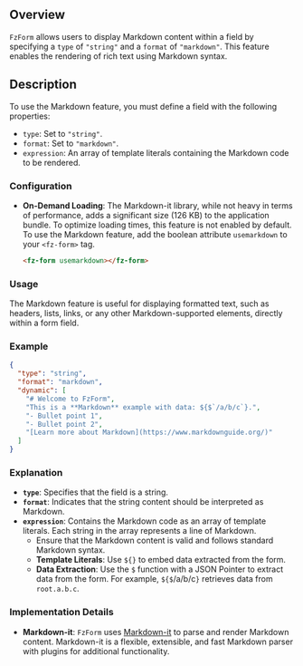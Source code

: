 
## Overview

`FzForm` allows users to display Markdown content within a field by specifying a `type` of `"string"` and a `format` of `"markdown"`. This feature enables the rendering of rich text using Markdown syntax.

## Description

To use the Markdown feature, you must define a field with the following properties:

- `type`: Set to `"string"`.
- `format`: Set to `"markdown"`.
- `expression`: An array of template literals containing the Markdown code to be rendered.

### Configuration

- **On-Demand Loading**: The Markdown-it library, while not heavy in terms of performance, adds a significant size (126 KB) to the application bundle. To optimize loading times, this feature is not enabled by default. To use the Markdown feature, add the boolean attribute `usemarkdown` to your `<fz-form>` tag.

  ```html
  <fz-form usemarkdown></fz-form>
  ```

### Usage

The Markdown feature is useful for displaying formatted text, such as headers, lists, links, or any other Markdown-supported elements, directly within a form field.

### Example

```json
{
  "type": "string",
  "format": "markdown",
  "dynamic": [
    "# Welcome to FzForm",
    "This is a **Markdown** example with data: ${$`/a/b/c`}.",
    "- Bullet point 1",
    "- Bullet point 2",
    "[Learn more about Markdown](https://www.markdownguide.org/)"
  ]
}
```

### Explanation

- **`type`**: Specifies that the field is a string.
- **`format`**: Indicates that the string content should be interpreted as Markdown.
- **`expression`**: Contains the Markdown code as an array of template literals. Each string in the array represents a line of Markdown.
  - Ensure that the Markdown content is valid and follows standard Markdown syntax.
  - **Template Literals**: Use `${}` to embed data extracted from the form.
  - **Data Extraction**: Use the `$` function with a JSON Pointer to extract data from the form. For example, `${$`/a/b/c`}` retrieves data from `root.a.b.c`.


### Implementation Details

- **Markdown-it**: `FzForm` uses [Markdown-it](https://github.com/markdown-it/markdown-it) to parse and render Markdown content. Markdown-it is a flexible, extensible, and fast Markdown parser with plugins for additional functionality.


